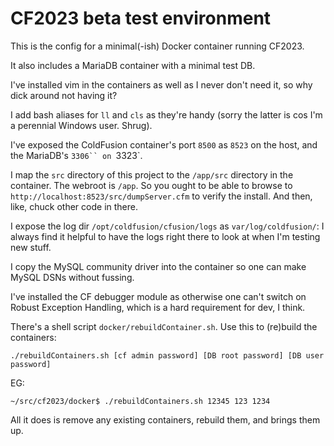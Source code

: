 # CF2023 beta test environment

This is the config for a minimal(-ish) Docker container running CF2023.

It also includes a MariaDB container with a minimal test DB.

I've installed vim in the containers as well as I never don't need it,
so why dick around not having it?

I add bash aliases for `ll` and `cls` as they're handy
(sorry the latter is cos I'm a perennial Windows user. Shrug).

I've exposed the ColdFusion container's port `8500` as `8523` on the host,
and the MariaDB's `3306`` on `3323`.

I map the `src` directory of this project
to the `/app/src` directory in the container.
The webroot is `/app`. So you ought to be able to browse to
`http://localhost:8523/src/dumpServer.cfm` to verify the install.
And then, like, chuck other code in there.

I expose the log dir `/opt/coldfusion/cfusion/logs` as `var/log/coldfusion/`:
I always find it helpful to have the logs right there to look at
when I'm testing new stuff.

I copy the MySQL community driver into the container so one can make
MySQL DSNs without fussing.

I've installed the CF debugger module as otherwise one can't switch on
Robust Exception Handling, which is a hard requirement for dev, I think.

There's a shell script `docker/rebuildContainer.sh`.
Use this to (re)build the containers:

```
./rebuildContainers.sh [cf admin password] [DB root password] [DB user password]
```

EG:

```
~/src/cf2023/docker$ ./rebuildContainers.sh 12345 123 1234
```

All it does is remove any existing containers, rebuild them, and brings them up.
